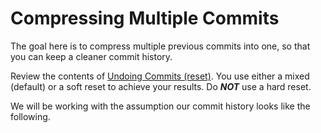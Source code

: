 # Compressing Multiple Commits

The goal here is to compress multiple previous commits into one, so that you can keep a cleaner commit history.

Review the contents of [Undoing Commits (reset)](undoing-commits-reset.md). You use either a mixed (default) or a soft reset to achieve your results. Do _**NOT**_ use a hard reset.

We will be working with the assumption our commit history looks like the following.

<img alt="" class="gitbook-drawing">

